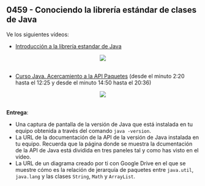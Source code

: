 ## 0459 - Conociendo la librería estándar de clases de Java

Ve los siguientes vídeos:

- [Introducción a la librería estandar de Java](https://www.youtube.com/watch?v=qP7MW41TQKo)

<div align="center">
  <a href="https://www.youtube.com/watch?v=qP7MW41TQKo"><img src="https://img.youtube.com/vi/qP7MW41TQKo/0.jpg" ></a>
</div>
<br>

- [Curso Java. Acercamiento a la API Paquetes](https://www.youtube.com/watch?v=0M6qHYdlqpc) (desde el minuto 2:20 hasta el 12:25 y desde el minuto 14:50 hasta el 20:36)

<div align="center">
  <a href="https://www.youtube.com/watch?v=0M6qHYdlqpc"><img src="https://img.youtube.com/vi/0M6qHYdlqpc/0.jpg" ></a>
</div>
<br>


__Entrega__:

* Una captura de pantalla de la versión de Java que está instalada en tu equipo obtenida a través del comando `java -version`.
* La URL de la documentación de la API de la versión de Java instalada en tu equipo. Recuerda que la página donde se muestra la dcumentación de la API de Java está dividida en tres paneles tal y como has visto en el vídeo.
* La URL de un diagrama creado por ti con Google Drive en el que se muestre cómo es la relación de jerarquía de paquetes entre `java.util`, `java.lang` y las clases `String`, `Math` y `ArrayList`.
